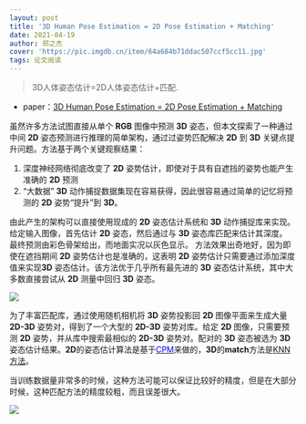 ```yaml
---
layout: post
title: '3D Human Pose Estimation = 2D Pose Estimation + Matching'
date: 2021-04-19
author: 郑之杰
cover: 'https://pic.imgdb.cn/item/64a684b71ddac507ccf5cc11.jpg'
tags: 论文阅读
---
```


> 3D人体姿态估计=2D人体姿态估计+匹配.

- paper：[3D Human Pose Estimation = 2D Pose Estimation + Matching](https://arxiv.org/abs/1612.06524)

虽然许多方法试图直接从单个 **RGB** 图像中预测 **3D** 姿态，但本文探索了一种通过中间 **2D** 姿态预测进行推理的简单架构，通过过姿势匹配解决 **2D** 到 **3D** 关键点提升问题。方法基于两个关键观察结果：
1. 深度神经网络彻底改变了 **2D** 姿势估计，即使对于具有自遮挡的姿势也能产生准确的 **2D** 预测
2. “大数据” **3D** 动作捕捉数据集现在容易获得，因此很容易通过简单的记忆将预测的 **2D** 姿势“提升”到 **3D**。 

由此产生的架构可以直接使用现成的 **2D** 姿态估计系统和 **3D** 动作捕捉库来实现。给定输入图像，首先估计 **2D** 姿态，然后通过与 **3D** 姿态库匹配来估计其深度。 最终预测由彩色骨架给出，而地面实况以灰色显示。 方法效果出奇地好，因为即使在遮挡期间 **2D** 姿势估计也是准确的，这表明 **2D** 姿势估计只需要通过添加深度值来实现**3D** 姿态估计。该方法优于几乎所有最先进的 **3D** 姿态估计系统，其中大多数直接尝试从 **2D** 测量中回归 **3D** 姿态。

![](https://pic.imgdb.cn/item/64a684421ddac507ccf4c1c5.jpg)

为了丰富匹配库，通过使用随机相机将 **3D** 姿势投影回 **2D** 图像平面来生成大量 **2D-3D** 姿势对，得到了一个大型的 **2D-3D** 姿势对库。给定 **2D** 图像，只需要预测 **2D** 姿势，并从库中搜索最相似的 **2D-3D** 姿势对。配对的 **3D** 姿态被选为 **3D** 姿态估计结果。**2D**的姿态估计算法是基于[<font color=blue>CPM</font>](https://0809zheng.github.io/2021/04/04/cpm.html)来做的，**3D**的**match**方法是[KNN方法](https://0809zheng.github.io/2020/03/23/knn.html)。

当训练数据量非常多的时候，这种方法可能可以保证比较好的精度，但是在大部分时候，这种匹配方法的精度较粗，而且误差很大。

![](https://pic.imgdb.cn/item/64a6871c1ddac507ccfbc2bb.jpg)